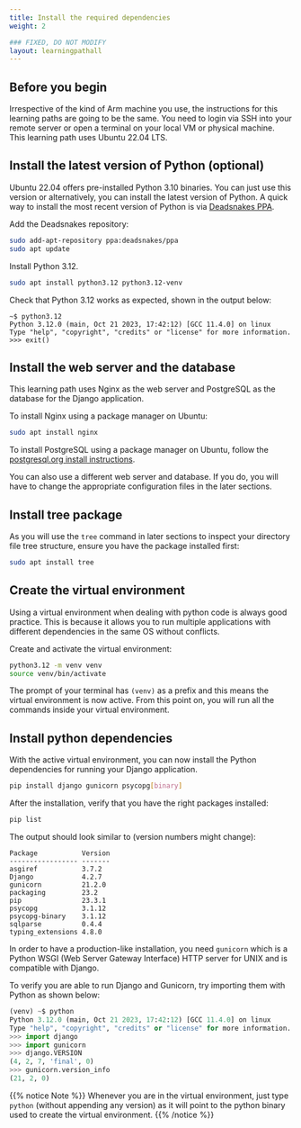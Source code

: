 ```yaml
---
title: Install the required dependencies
weight: 2

### FIXED, DO NOT MODIFY
layout: learningpathall
---
```


## Before you begin
Irrespective of the kind of Arm machine you use, the instructions for this
learning paths are going to be the same.
You need to login via SSH into your remote server or open a terminal on your
local VM or physical machine. This learning path uses Ubuntu 22.04 LTS.

## Install the latest version of Python (optional)
Ubuntu 22.04 offers pre-installed Python 3.10 binaries. You can just use this
version or alternatively, you can install the latest version of Python.
A quick way to install the most recent version of Python is via
[Deadsnakes PPA](https://launchpad.net/~deadsnakes/+archive/ubuntu/ppa).

Add the Deadsnakes repository:

```bash
sudo add-apt-repository ppa:deadsnakes/ppa
sudo apt update
```

Install Python 3.12.

```bash
sudo apt install python3.12 python3.12-venv
```

Check that Python 3.12 works as expected, shown in the output below:

```output
~$ python3.12
Python 3.12.0 (main, Oct 21 2023, 17:42:12) [GCC 11.4.0] on linux
Type "help", "copyright", "credits" or "license" for more information.
>>> exit()
```

## Install the web server and the database
This learning path uses Nginx as the web server and PostgreSQL as the database for the Django application.

To install Nginx using a package manager on Ubuntu:

```bash
sudo apt install nginx
```

To install PostgreSQL using a package manager on Ubuntu, follow the [postgresql.org install instructions](https://www.postgresql.org/download/linux/ubuntu/).

You can also use a different web server and database. If you do, you will have to change the appropriate configuration files in the later sections.

## Install tree package
As you will use the `tree` command in later sections to inspect your directory file tree structure, ensure you have the package installed first:

```bash
sudo apt install tree
```

## Create the virtual environment
Using a virtual environment when dealing with python
code is always good practice. This is because it allows you to run multiple applications with different
dependencies in the same OS without conflicts.

Create and activate the virtual environment:

```bash
python3.12 -m venv venv
source venv/bin/activate
```

The prompt of your terminal has `(venv)` as a prefix and this means the virtual
environment is now active. From this point on, you will run all the commands inside your virtual environment.

## Install python dependencies
With the active virtual environment, you can now install the Python dependencies
for running your Django application.

```bash
pip install django gunicorn psycopg[binary]
```

After the installation, verify that you have the right packages installed:

```bash
pip list
```
The output should look similar to (version numbers might change):

```output
Package           Version
----------------- -------
asgiref           3.7.2
Django            4.2.7
gunicorn          21.2.0
packaging         23.2
pip               23.3.1
psycopg           3.1.12
psycopg-binary    3.1.12
sqlparse          0.4.4
typing_extensions 4.8.0
```

In order to have a production-like installation, you need `gunicorn` which is a
Python WSGI (Web Server Gateway Interface) HTTP server for UNIX and is
compatible with Django.

To verify you are able to run Django and Gunicorn, try importing them
with Python as shown below:

```python
(venv) ~$ python
Python 3.12.0 (main, Oct 21 2023, 17:42:12) [GCC 11.4.0] on linux
Type "help", "copyright", "credits" or "license" for more information.
>>> import django
>>> import gunicorn
>>> django.VERSION
(4, 2, 7, 'final', 0)
>>> gunicorn.version_info
(21, 2, 0)
```

{{% notice Note %}}
Whenever you are in the virtual environment, just type
`python` (without appending any version) as it will point to the python binary used
to create the virtual environment.
{{% /notice %}}
